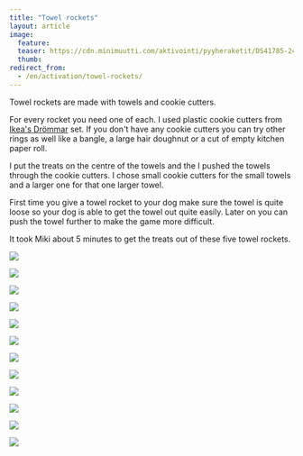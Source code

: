 ```yaml
---
title: "Towel rockets"
layout: article
image:
  feature:
  teaser: https://cdn.minimuutti.com/aktivointi/pyyheraketit/DS41785-245px.jpg
  thumb:
redirect_from:
  - /en/activation/towel-rockets/
---
```


Towel rockets are made with towels and cookie cutters.

For every rocket you need one of each. I used plastic cookie cutters from [Ikea's Drömmar](/en/brain-games/ikeas-drommar-set/) set. If you don't have any cookie cutters you can try other rings as well like a bangle, a large hair doughnut or a cut of empty kitchen paper roll.

I put the treats on the centre of the towels and the I pushed the towels through the cookie cutters. I chose small cookie cutters for the small towels and a larger one for that one larger towel.

First time you give a towel rocket to your dog make sure the towel is quite loose so your dog is able to get the towel out quite easily. Later on you can push the towel further to make the game more difficult.

It took Miki about 5 minutes to get the treats out of these five towel rockets.

![](https://cdn.minimuutti.com/aktivointi/pyyheraketit/DS41785-800px.jpg)

![](https://cdn.minimuutti.com/aktivointi/pyyheraketit/DS41801-800px.jpg)

![](https://cdn.minimuutti.com/aktivointi/pyyheraketit/DS41804-800px.jpg)

![](https://cdn.minimuutti.com/aktivointi/pyyheraketit/DS41810-800px.jpg)

![](https://cdn.minimuutti.com/aktivointi/pyyheraketit/DS41813-800px.jpg)

![](https://cdn.minimuutti.com/aktivointi/pyyheraketit/DS41856-800px.jpg)

![](https://cdn.minimuutti.com/aktivointi/pyyheraketit/DS41857-800px.jpg)

![](https://cdn.minimuutti.com/aktivointi/pyyheraketit/DS41869-800px.jpg)

![](https://cdn.minimuutti.com/aktivointi/pyyheraketit/DS41883-800px.jpg)

![](https://cdn.minimuutti.com/aktivointi/pyyheraketit/DS41895-800px.jpg)

![](https://cdn.minimuutti.com/aktivointi/pyyheraketit/DS41928-800px.jpg)

![](https://cdn.minimuutti.com/aktivointi/pyyheraketit/DS41935-800px.jpg)
